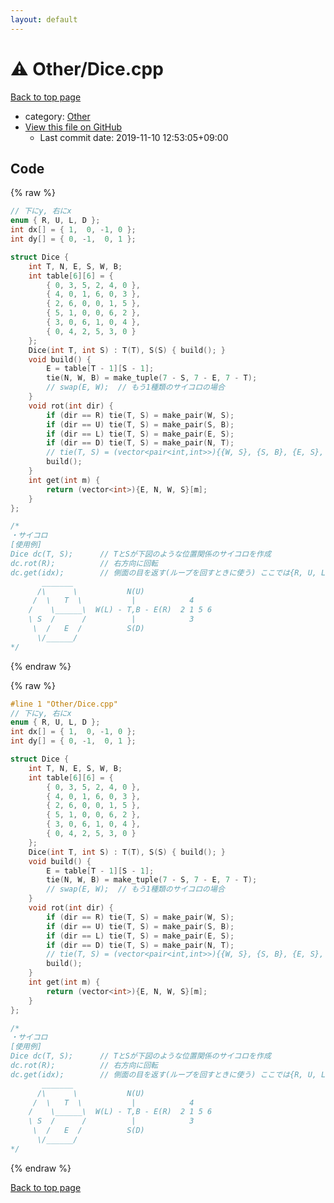```yaml
---
layout: default
---
```


<!-- mathjax config similar to math.stackexchange -->
<script type="text/javascript" async
  src="https://cdnjs.cloudflare.com/ajax/libs/mathjax/2.7.5/MathJax.js?config=TeX-MML-AM_CHTML">
</script>
<script type="text/x-mathjax-config">
  MathJax.Hub.Config({
    TeX: { equationNumbers: { autoNumber: "AMS" }},
    tex2jax: {
      inlineMath: [ ['$','$'] ],
      processEscapes: true
    },
    "HTML-CSS": { matchFontHeight: false },
    displayAlign: "left",
    displayIndent: "2em"
  });
</script>

<script type="text/javascript" src="https://cdnjs.cloudflare.com/ajax/libs/jquery/3.4.1/jquery.min.js"></script>
<script src="https://cdn.jsdelivr.net/npm/jquery-balloon-js@1.1.2/jquery.balloon.min.js" integrity="sha256-ZEYs9VrgAeNuPvs15E39OsyOJaIkXEEt10fzxJ20+2I=" crossorigin="anonymous"></script>
<script type="text/javascript" src="../../assets/js/copy-button.js"></script>
<link rel="stylesheet" href="../../assets/css/copy-button.css" />


# :warning: Other/Dice.cpp

<a href="../../index.html">Back to top page</a>

* category: <a href="../../index.html#6311ae17c1ee52b36e68aaf4ad066387">Other</a>
* <a href="{{ site.github.repository_url }}/blob/master/Other/Dice.cpp">View this file on GitHub</a>
    - Last commit date: 2019-11-10 12:53:05+09:00




## Code

<a id="unbundled"></a>
{% raw %}
```cpp
// 下にy, 右にx
enum { R, U, L, D };
int dx[] = { 1,  0, -1, 0 };
int dy[] = { 0, -1,  0, 1 };

struct Dice {
    int T, N, E, S, W, B;
    int table[6][6] = {
        { 0, 3, 5, 2, 4, 0 },
        { 4, 0, 1, 6, 0, 3 },
        { 2, 6, 0, 0, 1, 5 },
        { 5, 1, 0, 0, 6, 2 },
        { 3, 0, 6, 1, 0, 4 },
        { 0, 4, 2, 5, 3, 0 }
    };
    Dice(int T, int S) : T(T), S(S) { build(); }
    void build() {
        E = table[T - 1][S - 1];
        tie(N, W, B) = make_tuple(7 - S, 7 - E, 7 - T);
        // swap(E, W);  // もう1種類のサイコロの場合
    }
    void rot(int dir) {
        if (dir == R) tie(T, S) = make_pair(W, S);
        if (dir == U) tie(T, S) = make_pair(S, B);
        if (dir == L) tie(T, S) = make_pair(E, S);
        if (dir == D) tie(T, S) = make_pair(N, T);
        // tie(T, S) = (vector<pair<int,int>>){{W, S}, {S, B}, {E, S}, {N, T}}[dir];
        build();
    }
    int get(int m) {
        return (vector<int>){E, N, W, S}[m];
    }
};

/*
・サイコロ
[使用例]
Dice dc(T, S);      // TとSが下図のような位置関係のサイコロを作成
dc.rot(R);          // 右方向に回転
dc.get(idx);        // 側面の目を返す(ループを回すときに使う) ここでは{R, U, L, D}の順
       _______
      /\      \           N(U)
     /  \   T  \           |            4
    /    \______\  W(L) - T,B - E(R)  2 1 5 6
    \ S  /      /          |            3
     \  /   E  /          S(D)
      \/______/
*/

```
{% endraw %}

<a id="bundled"></a>
{% raw %}
```cpp
#line 1 "Other/Dice.cpp"
// 下にy, 右にx
enum { R, U, L, D };
int dx[] = { 1,  0, -1, 0 };
int dy[] = { 0, -1,  0, 1 };

struct Dice {
    int T, N, E, S, W, B;
    int table[6][6] = {
        { 0, 3, 5, 2, 4, 0 },
        { 4, 0, 1, 6, 0, 3 },
        { 2, 6, 0, 0, 1, 5 },
        { 5, 1, 0, 0, 6, 2 },
        { 3, 0, 6, 1, 0, 4 },
        { 0, 4, 2, 5, 3, 0 }
    };
    Dice(int T, int S) : T(T), S(S) { build(); }
    void build() {
        E = table[T - 1][S - 1];
        tie(N, W, B) = make_tuple(7 - S, 7 - E, 7 - T);
        // swap(E, W);  // もう1種類のサイコロの場合
    }
    void rot(int dir) {
        if (dir == R) tie(T, S) = make_pair(W, S);
        if (dir == U) tie(T, S) = make_pair(S, B);
        if (dir == L) tie(T, S) = make_pair(E, S);
        if (dir == D) tie(T, S) = make_pair(N, T);
        // tie(T, S) = (vector<pair<int,int>>){{W, S}, {S, B}, {E, S}, {N, T}}[dir];
        build();
    }
    int get(int m) {
        return (vector<int>){E, N, W, S}[m];
    }
};

/*
・サイコロ
[使用例]
Dice dc(T, S);      // TとSが下図のような位置関係のサイコロを作成
dc.rot(R);          // 右方向に回転
dc.get(idx);        // 側面の目を返す(ループを回すときに使う) ここでは{R, U, L, D}の順
       _______
      /\      \           N(U)
     /  \   T  \           |            4
    /    \______\  W(L) - T,B - E(R)  2 1 5 6
    \ S  /      /          |            3
     \  /   E  /          S(D)
      \/______/
*/

```
{% endraw %}

<a href="../../index.html">Back to top page</a>

